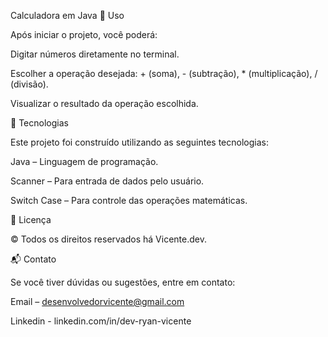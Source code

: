 Calculadora em Java
📌 Uso

Após iniciar o projeto, você poderá:

Digitar números diretamente no terminal.

Escolher a operação desejada: + (soma), - (subtração), * (multiplicação), / (divisão).

Visualizar o resultado da operação escolhida.

🚀 Tecnologias

Este projeto foi construído utilizando as seguintes tecnologias:

Java – Linguagem de programação.

Scanner – Para entrada de dados pelo usuário.

Switch Case – Para controle das operações matemáticas.

📜 Licença

© Todos os direitos reservados há Vicente.dev.

📬 Contato

Se você tiver dúvidas ou sugestões, entre em contato:

Email – desenvolvedorvicente@gmail.com


Linkedin - linkedin.com/in/dev-ryan-vicente

